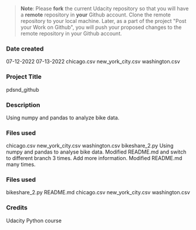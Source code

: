 >**Note**: Please **fork** the current Udacity repository so that you will have a **remote** repository in **your** Github account. Clone the remote repository to your local machine. Later, as a part of the project "Post your Work on Github", you will push your proposed changes to the remote repository in your Github account.

### Date created
07-12-2022
07-13-2022
chicago.csv
new_york_city.csv
washington.csv


### Project Title
pdsnd_github

### Description
Using numpy and pandas to analyze bike data.

### Files used
chicago.csv
new_york_city.csv
washington.csv
bikeshare_2.py
Using numpy and pandas to analyse bike data. Modified README.md and switch to different branch 3 times. Add more information. Modified README.md many times.

### Files used
bikeshare_2.py
README.md
chicago.csv
new_york_city.csv
washington.csv


### Credits
Udacity Python course
